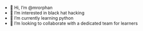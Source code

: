 - 👋 Hi, I’m @mrorphan
- 👀 I’m interested in black hat hacking
- 🌱 I’m currently learning python
- 💞️ I’m looking to collaborate with a dedicated team for learners


<!---
mrorphan/mrorphan is a ✨ special ✨ repository because its `README.md` (this file) appears on your GitHub profile.
You can click the Preview link to take a look at your changes.
--->
